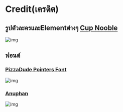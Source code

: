 # Credit(เครดิต)
## รูปตัวละครและElementต่างๆ [Cup Nooble](https://cupnooble.itch.io/)
![img](https://img.itch.zone/aW1nLzczMTk2MTIuZ2lm/original/D6cnPB.gif)
## ฟอนต์
### [PizzaDude Pointers Font](https://www.1001fonts.com/pizzadude-pointers-font.html)
![img](https://st.1001fonts.net/img/illustrations/p/i/pizzadude-pointers-font-1-big.png)
### [Anuphan](https://fonts.google.com/specimen/Anuphan)
![img](https://fonts.gstatic.com/s/img/knowledge/modules/choosing_type/lessons/emotive_considerations_for_choosing_typefaces/images/2.1.2_439626857.svg)
